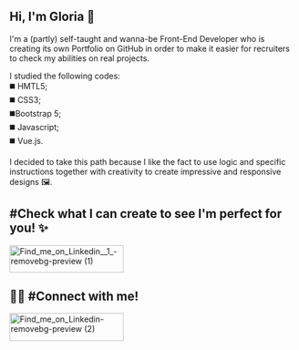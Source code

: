 Hi, I'm Gloria 👋 
------------------------
I'm a (partly) self-taught and wanna-be Front-End Developer who is creating its own Portfolio on GitHub in order to make it easier for recruiters to check my abilities on real projects.

I studied the following codes:<br>
◼️​ HMTL5;<br>
◼️​ CSS3;<br>
◼️​ Bootstrap 5;<br>
◼️​ Javascript;<br>
◼️​ Vue.js.<br>

I decided to take this path because I like the fact to use logic and specific instructions together with creativity to create impressive and responsive designs 🖼️.

#Check what I can create to see I'm perfect for you! ✨​
-------------------------
<a href="https://github.com/GloriaA88?tab=repositories">
<img width="200" height="48" alt="Find_me_on_Linkedin__1_-removebg-preview (1)" src="https://github.com/user-attachments/assets/c4f8253e-e270-4882-ae7d-fa445ace3ab0" />
</a>

🤝🏻 #Connect with me!​
-------------------------
<a href="https://www.linkedin.com/in/gloria-aiello/">
<img width="200" height="49" alt="Find_me_on_Linkedin-removebg-preview (2)" src="https://github.com/user-attachments/assets/67a5105f-e24c-4929-9b59-fdc7bf3f0674" />
</a>

<!---
GloriaA88/GloriaA88 is a ✨ special ✨ repository because its `README.md` (this file) appears on your GitHub profile.
You can click the Preview link to take a look at your changes.
--->
